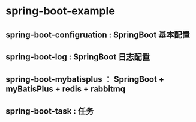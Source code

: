 # spring-boot-example

## spring-boot-configruation : SpringBoot 基本配置
## spring-boot-log : SpringBoot 日志配置
## spring-boot-mybatisplus ： SpringBoot + myBatisPlus + redis + rabbitmq
## spring-boot-task : 任务

